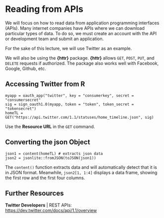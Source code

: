 Reading from APIs
=================
We will focus on how to read data from application programming interfaces (APIs).
Many internet companies have APIs where we can download particular types of data.
To do so, we must create an account with the API or development team and submit an application.

For the sake of this lecture, we will use Twitter as an example.

We will also be using the **{httr}** package.
**{httr}** allows `GET`, `POST`, `PUT`, and `DELETE` requests if authorized. The package also works well with Facebook, Google, Github, etc.

Accessing Twitter from R
------------------------
    myapp = oauth_app("twitter", key = "consumerkey", secret = "consumersecret"
    sig = sign_oauth1.0(myapp, token = "token", token_secret = "tokensecret")
    homeTL = GET("https://api.twitter.com/1.1/statuses/home_timeline.json", sig)
    
Use the **Resource URL** in the `GET` command.
    
Converting the json Object
--------------------------
    json1 = content(homeTL) # extracts json data
    json2 = jsonlite::fromJSON(toJSON(json1))

The `content()` function extracts data and will automatically detect that it is in JSON format.
Meanwhile, `json2[1, 1:4]` displays a data frame, showing the first row and the first four columns.

Further Resources
-----------------
**Twitter Developers** | REST APIs: https://dev.twitter.com/docs/api/1.1/overview
